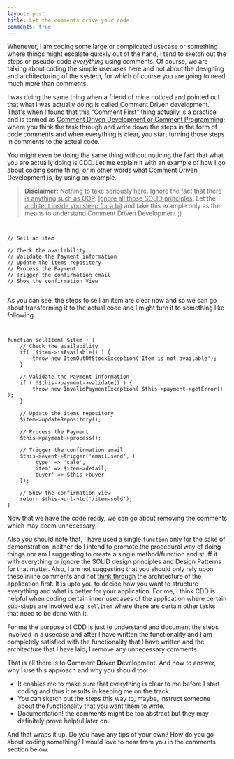 ```yaml
---
layout: post
title: Let the comments drive your code
comments: true
---
```


Whenever, I am coding some large or complicated usecase or something where things might escalate quickly out of the hand, I tend to sketch out the steps or pseudo-code *everything* using comments. Of course, we are talking about coding the simple usecases here and not about the designing and architecturing of the system, for which of course you are going to need much more than comments.

I was doing the same thing when a friend of mine noticed and pointed out that what I was actually doing is called Comment Driven development. That's when I found that this "Comment First" thing actually is a practice and is termed as [Comment Driven Development or Comment Programming](https://en.wikipedia.org/wiki/Comment_programming); where you think the task through and write down the steps in the form of code comments and when everything is clear, you start turning those steps in comments to the actual code.

You might even be doing the same thing without noticing the fact that what you are actually doing is CDD. Let me explain it with an example of how I go about coding some thing, or in other words what Comment Driven Development is, by using an example.

>**Disclaimer:** Nothing to take seriously here. <u>Ignore the fact that there is anything such as OOP</u>. <u>Ignore all those SOLID principles</u>. Let the <u>architect inside you sleep for a bit</u> and take this example only as the means to understand Comment Driven Development ;)


<pre><code class="php">

// Sell an item

// Check the availability
// Validate the Payment information
// Update the items repository
// Process the Payment
// Trigger the confirmation email
// Show the confirmation View

</code></pre>

As you can see, the steps to sell an item are clear now and so we can go about transforming it to the actual code and I might turn it to something like following.

<pre><code class="php">

function sellItem( $item ) {
    // Check the availability
    if( !$item->isAvailable() ) {
        throw new ItemOutOfStockException('Item is not available');
    }
    
    // Validate the Payment information
    if ( !$this->payment->validate() ) {
        throw new InvalidPaymentException( $this->payment->getError() );
    }

    // Update the items repository
    $item->updateRepository();
    
    // Process the Payment
    $this->payment->process();
    
    // Trigger the confirmation email
    $this->event->trigger('email.send', [
        'type' => 'sale', 
        'item' => $item->detail, 
        'buyer' => $this->buyer
    ]);
    
    // Show the confirmation view
    return $this->url->to('/item-sold');
}
</code></pre>

Now that we have the code ready, we can go about removing the comments which may deem unnecessary. 

Also you should note that, I have used a single `function` only for the sake of demonstration, neither do I intend to promote the procedural way of doing things nor am I suggesting to create a single method/function and stuff it with everything or ignore the SOLID design principles and Design Patterns for that matter. Also, I am not suggesting that you should only rely upon these inline comments and not [think through](http://www.uml.org/) the architecture of the application first. It is upto you to decide how you want to structure everything and what is better for your application. For me, I think CDD is helpful when coding certain inner usecases of the application where certain sub-steps are involved e.g. `sellItem` where there are certain other tasks that need to be done with it.

For me the purpose of CDD is just to understand and document the steps involved in a usecase and after I have written the functionality and I am completely satisfied with the functionality that I have written and the architecture that I have laid, I remove any unnecessary comments.

That is all there is to **C**omment **D**riven **D**evelopment. And now to answer, why I use this approach and why you should too:

- It enables me to make sure that everything is clear to me before I start coding and thus it results in keeping me on the track.
- You can sketch out the steps this way to, maybe, instruct someone about the functionality that you want them to write.
- Documentation! the comments might be too abstract but they may definitely prove helpful later on.

And that wraps it up. Do you have any tips of your own? How do you go about coding something? I would love to hear from you in the comments section below.

